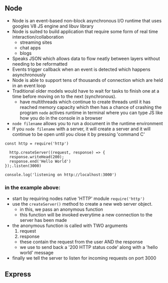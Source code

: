 ## Node
- Node is an event-based non-block asynchronous I/O runtime that uses googles V8 JS engine and libuv library
- Node is suited to build application that require some form of real time interaction/collaboration
  - streaming sites
  - chat apps
  - blogs
- Speaks JSON which allows data to flow neatly between layers without needing to be reformatted
- Events trigger callback when an event is detected which happens asynchronously
- Node is able to support tens of thousands of connection which are held in an event loop
- Traditional older models would have to wait for tasks to finish one at a time before moving on to the next (synchronous).
  - have multithreads which continue to create threads until it has reached memory capacity which then has a chance of crashing the program
`node` actives runtime in terminal where you can type JS like how you do in the console in a browser
- `node filename` allows you to run a document in the runtime environment    
- If you `node filename` with a server, it will create a server and it will continue to be open until you close it by pressing 'command C'
```
const http = require('http')

  http.createServer((request, response) => {
  response.writeHead(200);
  response.end('Hello World')
});.listen(3000)

console.log('listening on http://localhost:3000')
```
### in the example above:
- start by requiring nodes native 'HTTP' module `require('http')`
- use the `createServer()` method to create a new web server object.
  - in this, we pass an anonymous function
  - this function will be invoked everytime a new connection to the server has been made
- the anonymous function is called with TWO arguments
  1. request
  2. response
  - these contain the request from the user AND the response
  - we use to send back a '200 HTTP status code' along with a 'hello world' message
- finally we tell the server to listen for incoming requests on port 3000

## Express
